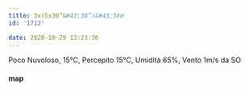 ```yaml
---
title: 3x(5x30”&#43;30”)&#43;5km
id: '1712'

date: 2020-10-29 13:23:36
---
```


Poco Nuvoloso, 15°C, Percepito 15°C, Umidità 65%, Vento 1m/s da SO

<!-- ![image](/images/2021/08/20201029-activity-map_huab81dc756fced2eb53320590a6c60f4d_78632_700x0_resize_box_3.png) -->

#### map
